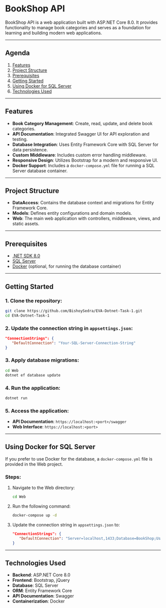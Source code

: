 # BookShop API

BookShop API is a web application built with ASP.NET Core 8.0. It provides functionality to manage book categories and serves as a foundation for learning and building modern web applications.

---

## Agenda

1. [Features](#features)
2. [Project Structure](#project-structure)
3. [Prerequisites](#prerequisites)
4. [Getting Started](#getting-started)
5. [Using Docker for SQL Server](#using-docker-for-sql-server)
6. [Technologies Used](#technologies-used)

---

## Features

- **Book Category Management**: Create, read, update, and delete book categories.
- **API Documentation**: Integrated Swagger UI for API exploration and testing.
- **Database Integration**: Uses Entity Framework Core with SQL Server for data persistence.
- **Custom Middleware**: Includes custom error handling middleware.
- **Responsive Design**: Utilizes Bootstrap for a modern and responsive UI.
- **Docker Support**: Includes a `docker-compose.yml` file for running a SQL Server database container.

---

## Project Structure

- **DataAccess**: Contains the database context and migrations for Entity Framework Core.
- **Models**: Defines entity configurations and domain models.
- **Web**: The main web application with controllers, middleware, views, and static assets.

---

## Prerequisites

- [.NET SDK 8.0](https://dotnet.microsoft.com/download)
- [SQL Server](https://www.microsoft.com/en-us/sql-server/sql-server-downloads)
- [Docker](https://www.docker.com/) (optional, for running the database container)

---

## Getting Started

### 1. Clone the repository:
```sh
git clone https://github.com/BishoySedra/EVA-Dotnet-Task-1.git
cd EVA-Dotnet-Task-1
```

### 2. Update the connection string in `appsettings.json`:
```json
"ConnectionStrings": {
   "DefaultConnection": "Your-SQL-Server-Connection-String"
}
```

### 3. Apply database migrations:
```sh
cd Web
dotnet ef database update
```

### 4. Run the application:
```sh
dotnet run
```

### 5. Access the application:
- **API Documentation**: `https://localhost:<port>/swagger`
- **Web Interface**: `https://localhost:<port>`

---

## Using Docker for SQL Server

If you prefer to use Docker for the database, a `docker-compose.yml` file is provided in the Web project.

### Steps:
1. Navigate to the Web directory:
   ```sh
   cd Web
   ```

2. Run the following command:
   ```sh
   docker-compose up -d
   ```

3. Update the connection string in `appsettings.json` to:
   ```json
   "ConnectionStrings": {
      "DefaultConnection": "Server=localhost,1433;Database=BookShop;User Id=sa;Password=Your_password123;TrustServerCertificate=True;"
   }
   ```

---

## Technologies Used

- **Backend**: ASP.NET Core 8.0
- **Frontend**: Bootstrap, jQuery
- **Database**: SQL Server
- **ORM**: Entity Framework Core
- **API Documentation**: Swagger
- **Containerization**: Docker